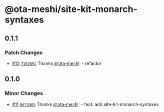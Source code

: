 # @ota-meshi/site-kit-monarch-syntaxes

## 0.1.1

### Patch Changes

- [#13](https://github.com/ota-meshi/site-kit/pull/13) [`7107692`](https://github.com/ota-meshi/site-kit/commit/710769237fcfa3b69b3deba465fe412a5e4b8b4a) Thanks [@ota-meshi](https://github.com/ota-meshi)! - refactor

## 0.1.0

### Minor Changes

- [#11](https://github.com/ota-meshi/site-kit/pull/11) [`9d73305`](https://github.com/ota-meshi/site-kit/commit/9d733055a8a57836a8f6bfb5520d7e4806e75622) Thanks [@ota-meshi](https://github.com/ota-meshi)! - feat: add site-kit-monarch-syntaxes

